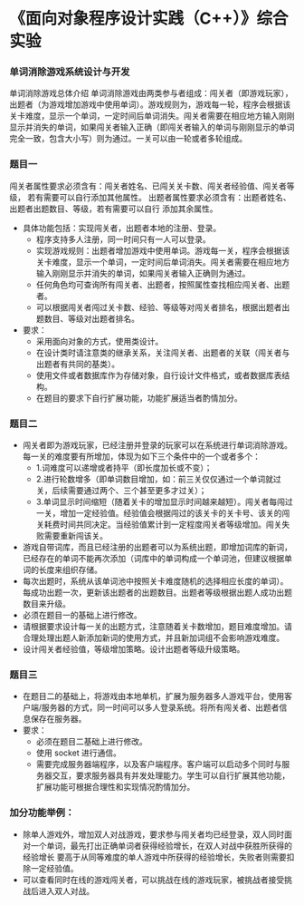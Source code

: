 # 《面向对象程序设计实践（C++）》综合实验
### 单词消除游戏系统设计与开发
单词消除游戏总体介绍 
单词消除游戏由两类参与者组成：闯关者（即游戏玩家），出题者（为游戏增加游戏中使用单词）。游戏规则为，游戏每一轮，程序会根据该关卡难度，显示一个单词，一定时间后单词消失。闯关者需要在相应地方输入刚刚显示并消失的单词，如果闯关者输入正确（即闯关者输入的单词与刚刚显示的单词完全一致，包含大小写）则为通过。一关可以由一轮或者多轮组成。
### 题目一
闯关者属性要求必须含有：闯关者姓名、已闯关关卡数、闯关者经验值、闯关者等级，
若有需要可以自行添加其他属性。
出题者属性要求必须含有：出题者姓名、出题者出题数目、等级，若有需要可以自行
添加其余属性。
* 具体功能包括：实现闯关者，出题者本地的注册、登录。
    * 程序支持多人注册，同一时间只有一人可以登录。
    * 实现游戏规则：出题者增加游戏中使用单词。游戏每一关，程序会根据该关卡难度，显示一个单词，一定时间后单词消失。闯关者需要在相应地方输入刚刚显示并消失的单词，如果闯关者输入正确则为通过。
    * 任何角色均可查询所有闯关者、出题者，按照属性查找相应闯关者、出题者。
    * 可以根据闯关者闯过关卡数、经验、等级等对闯关者排名，根据出题者出题数目、等级对出题者排名。
* 要求：
    * 采用面向对象的方式，使用类设计。
    * 在设计类时请注意类的继承关系，关注闯关者、出题者的关联（闯关者与出题者有共同的基类）。
    * 使用文件或者数据库作为存储对象，自行设计文件格式，或者数据库表结构。
    * 在题目的要求下自行扩展功能，功能扩展适当者酌情加分。
### 题目二
* 闯关者即为游戏玩家，已经注册并登录的玩家可以在系统进行单词消除游戏。每一关的难度要有所增加，体现为如下三个条件中的一个或者多个：
    * 1.词难度可以递增或者持平（即长度加长或不变）；
    * 2.进行轮数增多（即单词数目增加，如：前三关仅仅通过一个单词就过关，后续需要通过两个、三个甚至更多才过关）； 
    * 3.单词显示时间缩短（随着关卡的增加显示时间越来越短）。闯关者每闯过一关，增加一定经验值。经验值会根据闯过的该关卡的关卡号、该关的闯关耗费时间共同决定。当经验值累计到一定程度闯关者等级增加。闯关失败需要重新闯该关。
* 游戏自带词库，而且已经注册的出题者可以为系统出题，即增加词库的新词，已经存在的单词不能再次添加（词库中的单词构成一个单词池，但建议根据单词的长度来组织存储。
* 每次出题时，系统从该单词池中按照关卡难度随机的选择相应长度的单词）。每成功出题一次，更新该出题者的出题数目。出题者等级根据出题人成功出题数目来升级。
* 必须在题目一的基础上进行修改。
* 请根据要求设计每一关的出题方式，注意随着关卡数增加，题目难度增加。请合理处理出题人新添加新词的使用方式，并且新加词组不会影响游戏难度。
* 设计闯关者经验值，等级增加策略。设计出题者等级升级策略。
### 题目三
* 在题目二的基础上，将游戏由本地单机，扩展为服务器多人游戏平台，使用客户端/服务器的方式，同一时间可以多人登录系统。将所有闯关者、出题者信息保存在服务器。
* 要求：
    * 必须在题目二基础上进行修改。
    * 使用 socket 进行通信。
    * 需要完成服务器端程序，以及客户端程序。客户端可以启动多个同时与服务器交互，要求服务器具有并发处理能力。学生可以自行扩展其他功能，扩展功能可根据合理性和实现情况酌情加分。
### 加分功能举例：
* 除单人游戏外，增加双人对战游戏，要求参与闯关者均已经登录，双人同时面对一个单词，最先打出正确单词者获得经验增长，在双人对战中获胜所获得的经验增长 要高于从同等难度的单人游戏中所获得的经验增长，失败者则需要扣除一定经验值。
* 可以查看同时在线的游戏闯关者，可以挑战在线的游戏玩家，被挑战者接受挑战后进入双人对战。